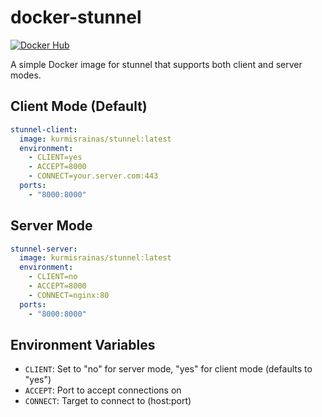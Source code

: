 # docker-stunnel

[![Docker Hub](https://img.shields.io/docker/image-size/kurmisrainas/stunnel?label=Docker%20Hub&logo=docker)](https://hub.docker.com/r/kurmisrainas/stunnel)

A simple Docker image for stunnel that supports both client and server modes.

## Client Mode (Default)

``` yaml
stunnel-client:
  image: kurmisrainas/stunnel:latest
  environment:
    - CLIENT=yes
    - ACCEPT=8000
    - CONNECT=your.server.com:443
  ports:
    - "8000:8000"
```

## Server Mode

``` yaml
stunnel-server:
  image: kurmisrainas/stunnel:latest
  environment:
    - CLIENT=no
    - ACCEPT=8000
    - CONNECT=nginx:80
  ports:
    - "8000:8000"
```

## Environment Variables

- `CLIENT`: Set to "no" for server mode, "yes" for client mode (defaults to "yes")
- `ACCEPT`: Port to accept connections on
- `CONNECT`: Target to connect to (host:port)

